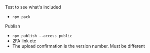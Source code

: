 Test to see what's included
- `npm pack`

Publish
- `npm publish --access public`
- 2FA link etc
- The upload confirmation is the version number. Must be different